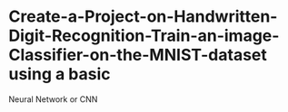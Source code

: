 # Create-a-Project-on-Handwritten-Digit-Recognition-Train-an-image-Classifier-on-the-MNIST-dataset using a basic
Neural Network or CNN
